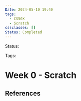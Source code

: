 ```yaml
---
Date: 2024-05-10 19:40
tags:
  - CS50X
  - Scratch
cssclasses: []
Status: Completed
---
```


Status: 

Tags: 


# Week 0 - Scratch





## References